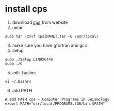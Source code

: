 # **install cps**

1. download [cps](https://www.eas.slu.edu/eqc/eqc_cps/getzip.html) from website
2. untar
```
sudo tar -zxvf cps[NAME].tar -C /usr/local/
```
3. make sure you have gfortran and gcc
4. setup
```
sudo ./Setup LINUX6440
sudo ./C
```
5. edit .bashrc
```
vi ~/.bashrc
```
6. add PATH
```
# add PATH cps - Computer Programs in Seismology
export PATH="usr/local/PROGRAMS.330/bin:$PATH"
```